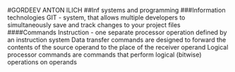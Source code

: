 #GORDEEV ANTON ILICH
##Inf systems and programming
###Information technologies
GIT - system, that allows multiple developers to simultaneously save and track changes to your project files
####Commands
Instruction - one separate processor operation defined by an instruction system
Data transfer commands are designed to forward the contents of the source operand to the place of the receiver operand
Logical processor commands are commands that perform logical (bitwise) operations on operands





